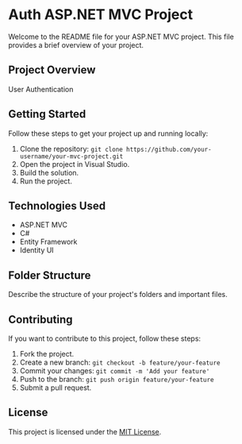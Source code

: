 # Auth ASP.NET MVC Project

Welcome to the README file for your ASP.NET MVC project. This file provides a brief overview of your project.

## Project Overview

User Authentication
## Getting Started

Follow these steps to get your project up and running locally:

1. Clone the repository: `git clone https://github.com/your-username/your-mvc-project.git`
2. Open the project in Visual Studio.
3. Build the solution.
4. Run the project.

## Technologies Used

- ASP.NET MVC
- C#
- Entity Framework
- Identity UI

## Folder Structure

Describe the structure of your project's folders and important files.

## Contributing

If you want to contribute to this project, follow these steps:
1. Fork the project.
2. Create a new branch: `git checkout -b feature/your-feature`
3. Commit your changes: `git commit -m 'Add your feature'`
4. Push to the branch: `git push origin feature/your-feature`
5. Submit a pull request.

## License

This project is licensed under the [MIT License](LICENSE).
